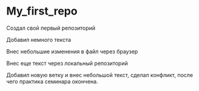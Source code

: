 ﻿# My_first_repo
Создал свой первый репозиторий

Добавил немного текста

Внес небольшие изменения в файл через браузер

Внес еще текст через локальный репозиторий

Добавил новую ветку и внес небольшой текст, сделал конфликт, после чего практика семинара окончена.
